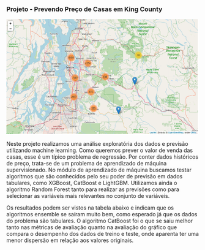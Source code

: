### Projeto - Prevendo Preço de Casas em King County

<p align="center">
  <img src="king_county.png" width="740" title="hover text">
</p>

Neste projeto realizamos uma análise exploratória dos dados e previsão utilizando machine learning. Como queremos prever o valor de venda das casas, esse é um típico problema de regressão. Por conter dados históricos de preço, trata-se de um problema de aprendizado de máquina supervisionado. No módulo de aprendizado de máquina buscamos testar algoritmos que são conhecidos pelo seu poder de previsão em dados tabulares, como XGBoost, CatBoost e LightGBM. Utilizamos ainda o algoritmo Random Forest tanto para realizar as previsões como para selecionar as variáveis mais relevantes no conjunto de variáveis.

Os resultados podem ser vistos na tabela abaixo e indicam que os algoritmos ensemble se saíram muito bem, como esperado já que os dados do problema são tabulares. O algoritmo CatBoost foi o que se saiu melhor tanto nas métricas de avaliação quanto na avaliação do gráfico que compara o desempenho dos dados de treino e teste, onde aparenta ter uma menor dispersão em relação aos valores originais.




